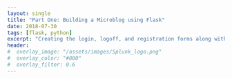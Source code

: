 ```yaml
---
layout: single
title: "Part One: Building a Microblog using Flask"
date: 2018-07-30
tags: [flask, python]
excerpt: "Creating the login, logoff, and registration forms along with the backend database for users."
header:
#  overlay_image: "/assets/images/Splunk_logo.png"
#  overlay_color: "#000"
#  overlay_filter: 0.6
---
```

